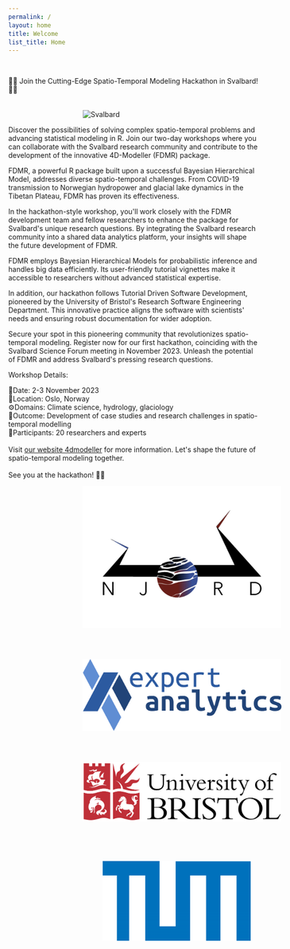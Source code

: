 ```yaml
---
permalink: /
layout: home
title: Welcome
list_title: Home
---
```



<br/>

📢📢 Join the Cutting-Edge Spatio-Temporal Modeling Hackathon in Svalbard! 📢📢

<br/>

<img src="assets/imgs/svalbard.png" alt="Svalbard" style="vertical-align:middle; margin:0px 150px" width=400px>

<br/>



Discover the possibilities of solving complex spatio-temporal problems and advancing statistical modeling in R. Join our two-day workshops where you can collaborate with the Svalbard research community and contribute to the development of the innovative 4D-Modeller (FDMR) package.

FDMR, a powerful R package built upon a successful Bayesian Hierarchical Model, addresses diverse spatio-temporal challenges. From COVID-19 transmission to Norwegian hydropower and glacial lake dynamics in the Tibetan Plateau, FDMR has proven its effectiveness.

In the hackathon-style workshop, you'll work closely with the FDMR development team and fellow researchers to enhance the package for Svalbard's unique research questions. By integrating the Svalbard research community into a shared data analytics platform, your insights will shape the future development of FDMR.

FDMR employs Bayesian Hierarchical Models for probabilistic inference and handles big data efficiently. Its user-friendly tutorial vignettes make it accessible to researchers without advanced statistical expertise.

In addition, our hackathon follows Tutorial Driven Software Development, pioneered by the University of Bristol's Research Software Engineering Department. This innovative practice aligns the software with scientists' needs and ensuring robust documentation for wider adoption.  

Secure your spot in this pioneering community that revolutionizes spatio-temporal modeling. Register now for our first hackathon, coinciding with the Svalbard Science Forum meeting in November 2023. Unleash the potential of FDMR and address Svalbard's pressing research questions.

Workshop Details:

📅Date: 2-3 November 2023 <br/>
📍Location: Oslo, Norway <br/>
⚙️Domains: Climate science, hydrology, glaciology <br/>
🚀Outcome: Development of case studies and research challenges in spatio-temporal modelling <br/>
📝Participants: 20 researchers and experts <br/>
<br/>
Visit [our website 4dmodeller](https://4dmodeller.github.io/fdmr/index.html) for more information. Let's shape the future of spatio-temporal modeling together. 
<br/>
<br/>See you at the hackathon! 👩‍💻


<a href="https://www.mn.uio.no/njord/english/about/index.html"><img src="assets/imgs/Njord.png" width="400px" height="285px" alt="Njord Centre at University of Oslo" style="vertical-align:middle;margin:0px 150px"></a>

<br />
<br />

<a href="https://www.expertanalytics.no/"><img src="assets/imgs/logo_texted.png" width="400px" height="145px" alt="Expert Analytics" style="vertical-align:middle;margin:0px 150px"></a>

<br />
<br />

<a href="https://www.bristol.ac.uk/geography/"><img src="assets/imgs/Bristol.png" width="400px" height="120px" alt="University of Bristol" style="vertical-align:middle;margin:0px 150px"></a>

<br />
<br />
<br />

<a href="https://ai4eo.de"><img src="assets/imgs/lab.png" width="298px" height="160px" alt="TU Munich AI4EO Lab" style="vertical-align:middle;margin:0px 190px"></a>



